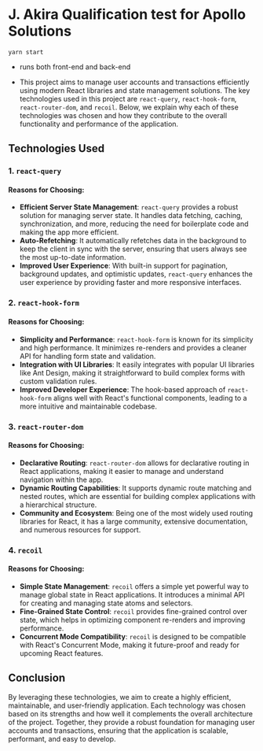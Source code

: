 # J. Akira Qualification test for Apollo Solutions

```
yarn start
```

- runs both front-end and back-end

- This project aims to manage user accounts and transactions efficiently using modern React libraries and state management solutions. The key technologies used in this project are `react-query`, `react-hook-form`, `react-router-dom`, and `recoil`. Below, we explain why each of these technologies was chosen and how they contribute to the overall functionality and performance of the application.

## Technologies Used

### 1. `react-query`

#### Reasons for Choosing:

- **Efficient Server State Management**: `react-query` provides a robust solution for managing server state. It handles data fetching, caching, synchronization, and more, reducing the need for boilerplate code and making the app more efficient.
- **Auto-Refetching**: It automatically refetches data in the background to keep the client in sync with the server, ensuring that users always see the most up-to-date information.
- **Improved User Experience**: With built-in support for pagination, background updates, and optimistic updates, `react-query` enhances the user experience by providing faster and more responsive interfaces.

### 2. `react-hook-form`

#### Reasons for Choosing:

- **Simplicity and Performance**: `react-hook-form` is known for its simplicity and high performance. It minimizes re-renders and provides a cleaner API for handling form state and validation.
- **Integration with UI Libraries**: It easily integrates with popular UI libraries like Ant Design, making it straightforward to build complex forms with custom validation rules.
- **Improved Developer Experience**: The hook-based approach of `react-hook-form` aligns well with React's functional components, leading to a more intuitive and maintainable codebase.

### 3. `react-router-dom`

#### Reasons for Choosing:

- **Declarative Routing**: `react-router-dom` allows for declarative routing in React applications, making it easier to manage and understand navigation within the app.
- **Dynamic Routing Capabilities**: It supports dynamic route matching and nested routes, which are essential for building complex applications with a hierarchical structure.
- **Community and Ecosystem**: Being one of the most widely used routing libraries for React, it has a large community, extensive documentation, and numerous resources for support.

### 4. `recoil`

#### Reasons for Choosing:

- **Simple State Management**: `recoil` offers a simple yet powerful way to manage global state in React applications. It introduces a minimal API for creating and managing state atoms and selectors.
- **Fine-Grained State Control**: `recoil` provides fine-grained control over state, which helps in optimizing component re-renders and improving performance.
- **Concurrent Mode Compatibility**: `recoil` is designed to be compatible with React's Concurrent Mode, making it future-proof and ready for upcoming React features.

## Conclusion

By leveraging these technologies, we aim to create a highly efficient, maintainable, and user-friendly application. Each technology was chosen based on its strengths and how well it complements the overall architecture of the project. Together, they provide a robust foundation for managing user accounts and transactions, ensuring that the application is scalable, performant, and easy to develop.
